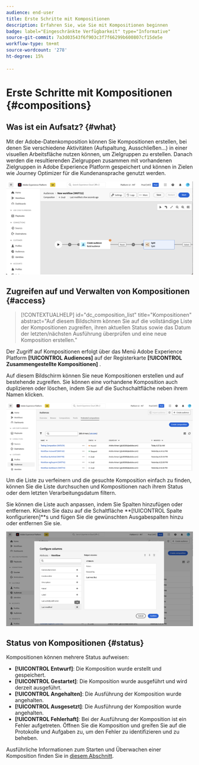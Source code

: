 ```yaml
---
audience: end-user
title: Erste Schritte mit Kompositionen
description: Erfahren Sie, wie Sie mit Kompositionen beginnen
badge: label="Eingeschränkte Verfügbarkeit" type="Informative"
source-git-commit: 7a3d03543f6f903c3f7f66299b600807cf15de5e
workflow-type: tm+mt
source-wordcount: '278'
ht-degree: 15%

---
```


# Erste Schritte mit Kompositionen {#compositions}

## Was ist ein Aufsatz? {#what}

Mit der Adobe-Datenkomposition können Sie Kompositionen erstellen, bei denen Sie verschiedene Aktivitäten (Aufspaltung, Ausschließen...) in einer visuellen Arbeitsfläche nutzen können, um Zielgruppen zu erstellen. Danach werden die resultierenden Zielgruppen zusammen mit vorhandenen Zielgruppen in Adobe Experience Platform gespeichert und können in Zielen wie Journey Optimizer für die Kundenansprache genutzt werden.

![](assets/composition-example.png)

## Zugreifen auf und Verwalten von Kompositionen {#access}

>[!CONTEXTUALHELP]
>id="dc_composition_list"
>title="Kompositionen"
>abstract="Auf diesem Bildschirm können Sie auf die vollständige Liste der Kompositionen zugreifen, ihren aktuellen Status sowie das Datum der letzten/nächsten Ausführung überprüfen und eine neue Komposition erstellen."

Der Zugriff auf Kompositionen erfolgt über das Menü Adobe Experience Platform **[!UICONTROL Audiences]** auf der Registerkarte **[!UICONTROL Zusammengestellte Kompositionen]** .

Auf diesem Bildschirm können Sie neue Kompositionen erstellen und auf bestehende zugreifen. Sie können eine vorhandene Komposition auch duplizieren oder löschen, indem Sie auf die Suchschaltfläche neben ihrem Namen klicken.

![](assets/compositions-list.png)

Um die Liste zu verfeinern und die gesuchte Komposition einfach zu finden, können Sie die Liste durchsuchen und Kompositionen nach ihrem Status oder dem letzten Verarbeitungsdatum filtern.

Sie können die Liste auch anpassen, indem Sie Spalten hinzufügen oder entfernen. Klicken Sie dazu auf die Schaltfläche **[!UICONTROL Spalte konfigurieren]**s und fügen Sie die gewünschten Ausgabespalten hinzu oder entfernen Sie sie.

![](assets/compositions-columns.png)

## Status von Kompositionen {#status}

Kompositionen können mehrere Status aufweisen:

* **[!UICONTROL Entwurf]**: Die Komposition wurde erstellt und gespeichert.
* **[!UICONTROL Gestartet]**: Die Komposition wurde ausgeführt und wird derzeit ausgeführt.
* **[!UICONTROL Angehalten]**: Die Ausführung der Komposition wurde angehalten.
* **[!UICONTROL Ausgesetzt]**: Die Ausführung der Komposition wurde angehalten.
* **[!UICONTROL Fehlerhaft]**: Bei der Ausführung der Komposition ist ein Fehler aufgetreten. Öffnen Sie die Komposition und greifen Sie auf die Protokolle und Aufgaben zu, um den Fehler zu identifizieren und zu beheben.

Ausführliche Informationen zum Starten und Überwachen einer Komposition finden Sie in [diesem Abschnitt](../compositions/start-monitor-composition.md).
